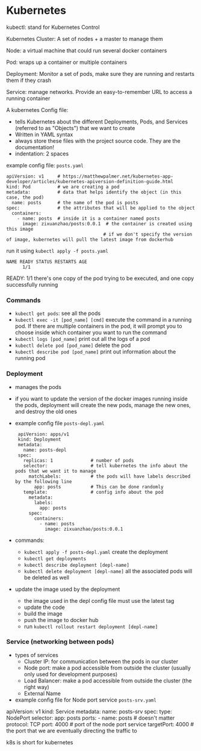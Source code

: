 # Kubernetes

kubectl: stand for Kubernetes Control

Kubernetes Cluster: A set of nodes + a master to manage them

Node: a virtual machine that could run several docker containers

Pod: wraps up a container or multiple containers

Deployment: Monitor a set of pods, make sure they are running and restarts them if they crash

Service: manage networks. Provide an easy-to-remember URL to access a running container

A kubernetes Config file:

 - tells Kubernetes about the different Deployments, Pods, and Services (referred to as "Objects") that we want to create
 - Written in YAML syntax
 - always store these files with the project source code. They are the documentation!
 - indentation: 2 spaces

example config file: `posts.yaml`

	apiVersion: v1     # https://matthewpalmer.net/kubernetes-app-developer/articles/kubernetes-apiversion-definition-guide.html
	kind: Pod          # we are creating a pod
	metadata:          # data that helps identify the object (in this case, the pod)
	  name: posts      # the name of the pod is posts
	spec:              # the attributes that will be applied to the object
	  containers:
	    - name: posts  # inside it is a container named posts
	      image: zixuanzhao/posts:0.0.1  # the container is created using this image
                                        # if we don't specify the version of image, kubernetes will pull the latest image from dockerhub 

run it using `kubectl apply -f posts.yaml`

	NAME READY STATUS RESTARTS AGE
	      1/1

READY: 1/1 there's one copy of the pod trying to be executed, and one copy successfully running

### Commands

 - `kubectl get pods`: see all the pods
 - `kubectl exec -it [pod_name] [cmd]` execute the command in a running pod. If there are multiple containers in the pod, it will prompt you to choose inside which container you want to run the command
 - `kubectl logs [pod_name]` print out all the logs of a pod
 - `kubectl delete pod [pod_name]` delete the pod
 - `kubectl describe pod [pod_name]` print out information about the running pod

### Deployment

 - manages the pods
 - if you want to update the version of the docker images running inside the pods, deployment will create the new pods, manage the new ones, and destroy the old ones
 - example config file `posts-depl.yaml`

		apiVersion: apps/v1
		kind: Deployment
		metadata:
		  name: posts-depl
		spec:
		  replicas: 1              # number of pods
		  selector:                # tell kubernetes the info about the pods that we want it to manage
		    matchLabels:           # the pods will have labels described by the following line
		      app: posts           # This can be done randomly
		  template:                # config info about the pod
		    metadata:
		      labels:
		        app: posts
		    spec:
		      containers:
		        - name: posts
		          image: zixuanzhao/posts:0.0.1

 - commands:
   - `kubectl apply -f posts-depl.yaml` create the deployment
   - `kubectl get deployments`
   - `kubectl describe deployment [depl-name]` 
   - `kubectl delete deployment [depl-name]` all the associated pods will be deleted as well
 - update the image used by the deployment
   - the image used in the depl config file must use the latest tag
   - update the code
   - build the image
   - push the image to docker hub
   - run `kubectl rollout restart deployment [depl-name]`

### Service (networking between pods)

 - types of services
   - Cluster IP: for communication between the pods in our cluster
   - Node port: make a pod accessible from outside the cluster (usually only used for development purposes)
   - Load Balancer: make a pod accessible from outside the cluster (the right way)
   - External Name
 - example config file for Node port service `posts-srv.yaml`

apiVersion: v1
kind: Service
metadata:
  name: posts-srv
spec:
  type: NodePort
  selector:
    app: posts
  ports: 
    - name: posts                   # doesn't matter
      protocol: TCP
      port: 4000                    # port of the node port service
      targetPort: 4000              # the port that we are eventually directing the traffic to

k8s is short for kubernetes

